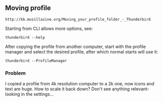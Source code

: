 Moving profile
--------------

    http://kb.mozillazine.org/Moving_your_profile_folder_-_Thunderbird

Starting from CLI allows more options, see:

    thunderbird --help

After copying the profile from another computer, start with the profile manager
and select the desired profile, after which normal starts will use it:

    thunderbird --ProfileManager

### Problem

I copied a profile from 4k resolution computer to a 2k one, now icons and text
are huge. How to scale it back down? Don't see anything relevant-looking in the
settings...
